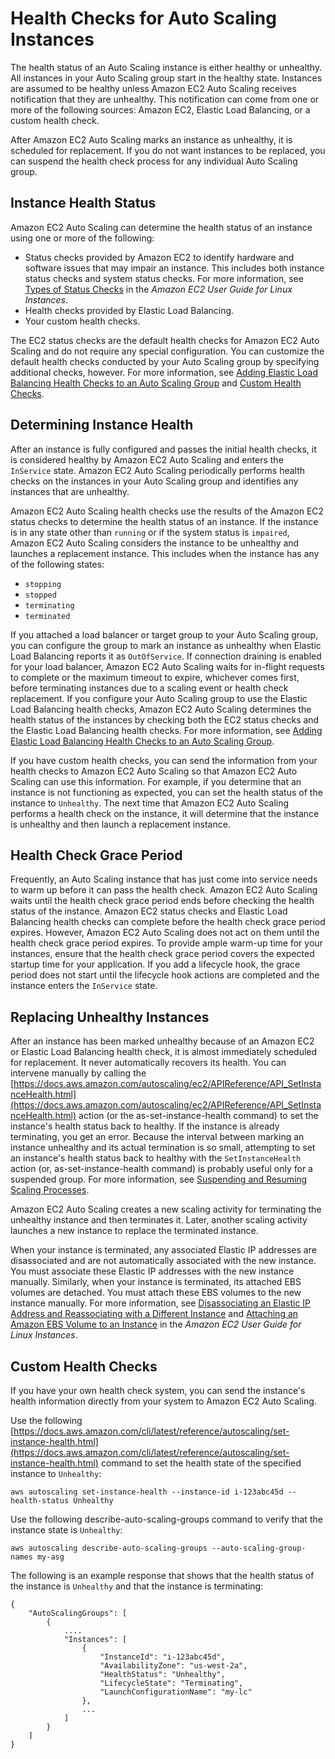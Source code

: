# Health Checks for Auto Scaling Instances<a name="healthcheck"></a>

The health status of an Auto Scaling instance is either healthy or unhealthy\. All instances in your Auto Scaling group start in the healthy state\. Instances are assumed to be healthy unless Amazon EC2 Auto Scaling receives notification that they are unhealthy\. This notification can come from one or more of the following sources: Amazon EC2, Elastic Load Balancing, or a custom health check\. 

After Amazon EC2 Auto Scaling marks an instance as unhealthy, it is scheduled for replacement\. If you do not want instances to be replaced, you can suspend the health check process for any individual Auto Scaling group\.

## Instance Health Status<a name="instance-health-status"></a>

Amazon EC2 Auto Scaling can determine the health status of an instance using one or more of the following:
+ Status checks provided by Amazon EC2 to identify hardware and software issues that may impair an instance\. This includes both instance status checks and system status checks\. For more information, see [Types of Status Checks](https://docs.aws.amazon.com/AWSEC2/latest/UserGuide/monitoring-system-instance-status-check.html#types-of-instance-status-checks) in the *Amazon EC2 User Guide for Linux Instances*\. 
+ Health checks provided by Elastic Load Balancing\. 
+ Your custom health checks\. 

The EC2 status checks are the default health checks for Amazon EC2 Auto Scaling and do not require any special configuration\. You can customize the default health checks conducted by your Auto Scaling group by specifying additional checks, however\. For more information, see [Adding Elastic Load Balancing Health Checks to an Auto Scaling Group](as-add-elb-healthcheck.md) and [Custom Health Checks](#as-configure-healthcheck)\. 

## Determining Instance Health<a name="determine-instance-health"></a>

After an instance is fully configured and passes the initial health checks, it is considered healthy by Amazon EC2 Auto Scaling and enters the `InService` state\. Amazon EC2 Auto Scaling periodically performs health checks on the instances in your Auto Scaling group and identifies any instances that are unhealthy\. 

Amazon EC2 Auto Scaling health checks use the results of the Amazon EC2 status checks to determine the health status of an instance\. If the instance is in any state other than `running` or if the system status is `impaired`, Amazon EC2 Auto Scaling considers the instance to be unhealthy and launches a replacement instance\. This includes when the instance has any of the following states:
+ `stopping`
+ `stopped`
+ `terminating`
+ `terminated`

If you attached a load balancer or target group to your Auto Scaling group, you can configure the group to mark an instance as unhealthy when Elastic Load Balancing reports it as `OutOfService`\. If connection draining is enabled for your load balancer, Amazon EC2 Auto Scaling waits for in\-flight requests to complete or the maximum timeout to expire, whichever comes first, before terminating instances due to a scaling event or health check replacement\. If you configure your Auto Scaling group to use the Elastic Load Balancing health checks, Amazon EC2 Auto Scaling determines the health status of the instances by checking both the EC2 status checks and the Elastic Load Balancing health checks\. For more information, see [Adding Elastic Load Balancing Health Checks to an Auto Scaling Group](as-add-elb-healthcheck.md)\.

If you have custom health checks, you can send the information from your health checks to Amazon EC2 Auto Scaling so that Amazon EC2 Auto Scaling can use this information\. For example, if you determine that an instance is not functioning as expected, you can set the health status of the instance to `Unhealthy`\. The next time that Amazon EC2 Auto Scaling performs a health check on the instance, it will determine that the instance is unhealthy and then launch a replacement instance\.

## Health Check Grace Period<a name="health-check-grace-period"></a>

Frequently, an Auto Scaling instance that has just come into service needs to warm up before it can pass the health check\. Amazon EC2 Auto Scaling waits until the health check grace period ends before checking the health status of the instance\. Amazon EC2 status checks and Elastic Load Balancing health checks can complete before the health check grace period expires\. However, Amazon EC2 Auto Scaling does not act on them until the health check grace period expires\. To provide ample warm\-up time for your instances, ensure that the health check grace period covers the expected startup time for your application\. If you add a lifecycle hook, the grace period does not start until the lifecycle hook actions are completed and the instance enters the `InService` state\.

## Replacing Unhealthy Instances<a name="replace-unhealthy-instance"></a>

After an instance has been marked unhealthy because of an Amazon EC2 or Elastic Load Balancing health check, it is almost immediately scheduled for replacement\. It never automatically recovers its health\. You can intervene manually by calling the [https://docs.aws.amazon.com/autoscaling/ec2/APIReference/API_SetInstanceHealth.html](https://docs.aws.amazon.com/autoscaling/ec2/APIReference/API_SetInstanceHealth.html) action \(or the as\-set\-instance\-health command\) to set the instance's health status back to healthy\. If the instance is already terminating, you get an error\. Because the interval between marking an instance unhealthy and its actual termination is so small, attempting to set an instance's health status back to healthy with the `SetInstanceHealth` action \(or, as\-set\-instance\-health command\) is probably useful only for a suspended group\. For more information, see [Suspending and Resuming Scaling Processes](as-suspend-resume-processes.md)\.

Amazon EC2 Auto Scaling creates a new scaling activity for terminating the unhealthy instance and then terminates it\. Later, another scaling activity launches a new instance to replace the terminated instance\.

When your instance is terminated, any associated Elastic IP addresses are disassociated and are not automatically associated with the new instance\. You must associate these Elastic IP addresses with the new instance manually\. Similarly, when your instance is terminated, its attached EBS volumes are detached\. You must attach these EBS volumes to the new instance manually\. For more information, see [Disassociating an Elastic IP Address and Reassociating with a Different Instance](https://docs.aws.amazon.com/AWSEC2/latest/UserGuide/elastic-ip-addresses-eip.html#using-instance-addressing-eips-associating-different) and [Attaching an Amazon EBS Volume to an Instance](https://docs.aws.amazon.com/AWSEC2/latest/UserGuide/ebs-attaching-volume.html) in the *Amazon EC2 User Guide for Linux Instances*\. 

## Custom Health Checks<a name="as-configure-healthcheck"></a>

If you have your own health check system, you can send the instance's health information directly from your system to Amazon EC2 Auto Scaling\. 

Use the following [https://docs.aws.amazon.com/cli/latest/reference/autoscaling/set-instance-health.html](https://docs.aws.amazon.com/cli/latest/reference/autoscaling/set-instance-health.html) command to set the health state of the specified instance to `Unhealthy`:

```
aws autoscaling set-instance-health --instance-id i-123abc45d --health-status Unhealthy
```

Use the following describe\-auto\-scaling\-groups command to verify that the instance state is `Unhealthy`:

```
aws autoscaling describe-auto-scaling-groups --auto-scaling-group-names my-asg
```

The following is an example response that shows that the health status of the instance is `Unhealthy` and that the instance is terminating:

```
{
    "AutoScalingGroups": [
        {
            ....
            "Instances": [
                {
                    "InstanceId": "i-123abc45d",
                    "AvailabilityZone": "us-west-2a",
                    "HealthStatus": "Unhealthy",
                    "LifecycleState": "Terminating",
                    "LaunchConfigurationName": "my-lc"
                },
                ...
            ]
        }
    ]
}
```